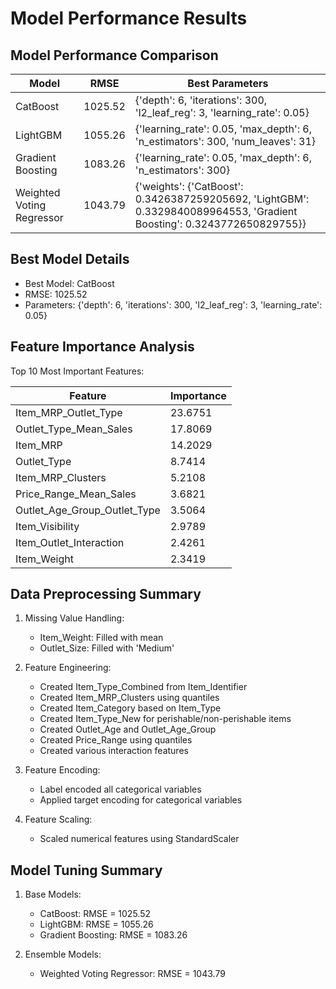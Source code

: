 # Model Performance Results

## Model Performance Comparison

| Model | RMSE | Best Parameters |
|-------|------|-----------------|
| CatBoost | 1025.52 | {'depth': 6, 'iterations': 300, 'l2_leaf_reg': 3, 'learning_rate': 0.05} |
| LightGBM | 1055.26 | {'learning_rate': 0.05, 'max_depth': 6, 'n_estimators': 300, 'num_leaves': 31} |
| Gradient Boosting | 1083.26 | {'learning_rate': 0.05, 'max_depth': 6, 'n_estimators': 300} |
| Weighted Voting Regressor | 1043.79 | {'weights': {'CatBoost': 0.3426387259205692, 'LightGBM': 0.3329840089964553, 'Gradient Boosting': 0.3243772650829755}} |

## Best Model Details

- Best Model: CatBoost
- RMSE: 1025.52
- Parameters: {'depth': 6, 'iterations': 300, 'l2_leaf_reg': 3, 'learning_rate': 0.05}

## Feature Importance Analysis

Top 10 Most Important Features:

| Feature | Importance |
|---------|------------|
| Item_MRP_Outlet_Type | 23.6751 |
| Outlet_Type_Mean_Sales | 17.8069 |
| Item_MRP | 14.2029 |
| Outlet_Type | 8.7414 |
| Item_MRP_Clusters | 5.2108 |
| Price_Range_Mean_Sales | 3.6821 |
| Outlet_Age_Group_Outlet_Type | 3.5064 |
| Item_Visibility | 2.9789 |
| Item_Outlet_Interaction | 2.4261 |
| Item_Weight | 2.3419 |

## Data Preprocessing Summary

1. Missing Value Handling:
   - Item_Weight: Filled with mean
   - Outlet_Size: Filled with 'Medium'

2. Feature Engineering:
   - Created Item_Type_Combined from Item_Identifier
   - Created Item_MRP_Clusters using quantiles
   - Created Item_Category based on Item_Type
   - Created Item_Type_New for perishable/non-perishable items
   - Created Outlet_Age and Outlet_Age_Group
   - Created Price_Range using quantiles
   - Created various interaction features

3. Feature Encoding:
   - Label encoded all categorical variables
   - Applied target encoding for categorical variables

4. Feature Scaling:
   - Scaled numerical features using StandardScaler

## Model Tuning Summary

1. Base Models:
   - CatBoost: RMSE = 1025.52
   - LightGBM: RMSE = 1055.26
   - Gradient Boosting: RMSE = 1083.26

2. Ensemble Models:
   - Weighted Voting Regressor: RMSE = 1043.79
